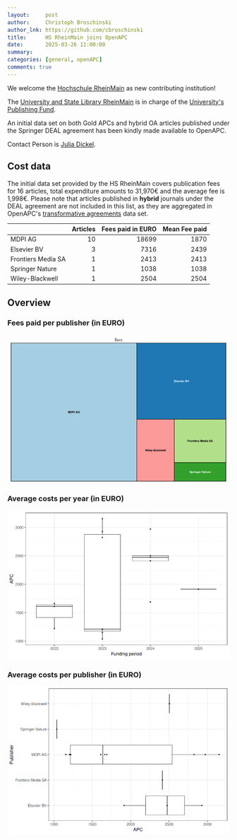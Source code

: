```yaml
---
layout:     post
author:     Christoph Broschinski
author_lnk: https://github.com/cbroschinski
title:      HS RheinMain joins OpenAPC
date:       2025-03-26 11:00:00
summary:    
categories: [general, openAPC]
comments: true
---
```





We welcome the [Hochschule RheinMain](https://www.hs-rm.de/de/) as new contributing institution!

The [University and State Library RheinMain](https://www.hs-rm.de/en/services/university-and-state-library-rheinmain) is in charge of the [University's Publishing Fund](https://www.hs-rm.de/de/service/hochschul-und-landesbibliothek/forschen-publizieren/open-access#publikationsfonds-der-hsrm-118261).

An initial data set on both Gold APCs and hybrid OA articles published under the Springer DEAL agreement has been kindly made available to OpenAPC.

Contact Person is [Julia Dickel](mailto:openaccess-hlb@hs-rm.de).

## Cost data



The initial data set provided by the HS RheinMain covers publication fees for 16 articles, total expenditure amounts to 31,970€ and the average fee is 1,998€. Please note that articles published in **hybrid** journals under the DEAL agreement are not included in this list, as they are aggregated in OpenAPC's [transformative agreements](https://github.com/OpenAPC/openapc-de/tree/master/data/transformative_agreements) data set.




|                   | Articles| Fees paid in EURO| Mean Fee paid|
|:------------------|--------:|-----------------:|-------------:|
|MDPI AG            |       10|             18699|          1870|
|Elsevier BV        |        3|              7316|          2439|
|Frontiers Media SA |        1|              2413|          2413|
|Springer Nature    |        1|              1038|          1038|
|Wiley-Blackwell    |        1|              2504|          2504|



## Overview

### Fees paid per publisher (in EURO)

![plot of chunk tree_hsrheinmain_2025_03_26_full](/figure/tree_hsrheinmain_2025_03_26_full-1.png)

###  Average costs per year (in EURO)

![plot of chunk box_hsrheinmain_2025_03_26_year_full](/figure/box_hsrheinmain_2025_03_26_year_full-1.png)

###  Average costs per publisher (in EURO)

![plot of chunk box_hsrheinmain_2025_03_26_publisher_full](/figure/box_hsrheinmain_2025_03_26_publisher_full-1.png)
